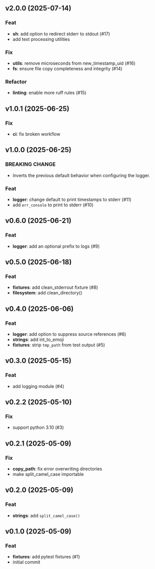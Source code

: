 ## v2.0.0 (2025-07-14)

### Feat

- **sh**: add option to redirect stderr to stdout (#17)
- add text processing utilities

### Fix

- **utils**: remove microseconds from new_timestamp_uid (#16)
- **fs**: ensure file copy completeness and integrity (#14)

### Refactor

- **linting**: enable more ruff rules (#15)

## v1.0.1 (2025-06-25)

### Fix

-   **ci**: fix broken workflow

## v1.0.0 (2025-06-25)

### BREAKING CHANGE

-   Inverts the previous default behavior when configuring the logger.

### Feat

-   **logger**: change default to print timestamps to stderr (#11)
-   add `err_console` to print to stderr (#10)

## v0.6.0 (2025-06-21)

### Feat

-   **logger**: add an optional prefix to logs (#9)

## v0.5.0 (2025-06-18)

### Feat

-   **fixtures**: add clean_stderrout fixture (#8)
-   **filesystem**: add clean_directory()

## v0.4.0 (2025-06-06)

### Feat

-   **logger**: add option to suppress source references (#6)
-   **strings**: add int_to_emoji
-   **fixtures**: strip `tmp_path` from test output (#5)

## v0.3.0 (2025-05-15)

### Feat

-   add logging module (#4)

## v0.2.2 (2025-05-10)

### Fix

-   support python 3.10 (#3)

## v0.2.1 (2025-05-09)

### Fix

-   **copy_path**: fix error overwriting directories
-   make split_camel_case importable

## v0.2.0 (2025-05-09)

### Feat

-   **strings**: add `split_camel_case()`

## v0.1.0 (2025-05-09)

### Feat

-   **fixtures**: add pytest fixtures (#1)
-   initial commit
